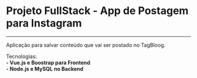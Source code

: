 <h1>
    Projeto FullStack - App de Postagem para Instagram
</h1>
<hr>
<p>
    Aplicação para salvar conteúdo que vai ser postado no TagBloog.
</p>
<p>
    Tecnologias:
    <br>
    <b>
        - Vue.js e Boostrap para Frontend  <br>
        - Node.js e MySQL no Backend
    </b>
</p>
